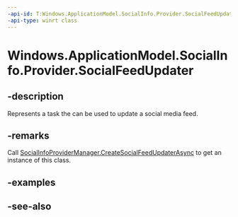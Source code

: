 ```yaml
---
-api-id: T:Windows.ApplicationModel.SocialInfo.Provider.SocialFeedUpdater
-api-type: winrt class
---
```


<!-- Class syntax.
public class SocialFeedUpdater : Windows.ApplicationModel.SocialInfo.Provider.ISocialFeedUpdater
-->

# Windows.ApplicationModel.SocialInfo.Provider.SocialFeedUpdater

## -description
Represents a task the can be used to update a social media feed.

## -remarks
Call [SocialInfoProviderManager.CreateSocialFeedUpdaterAsync](socialinfoprovidermanager_createsocialfeedupdaterasync_990295011.md) to get an instance of this class.

## -examples

## -see-also
